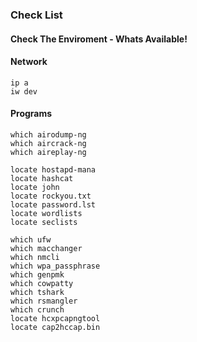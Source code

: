 ### Check List

#### Check The Enviroment - Whats Available!

#### Network
```text
ip a
iw dev
```

#### Programs
```text
which airodump-ng
which aircrack-ng
which aireplay-ng

locate hostapd-mana
locate hashcat
locate john
locate rockyou.txt
locate password.lst
locate wordlists
locate seclists

which ufw
which macchanger
which nmcli
which wpa_passphrase
which genpmk
which cowpatty
which tshark
which rsmangler
which crunch
locate hcxpcapngtool
locate cap2hccap.bin
```
